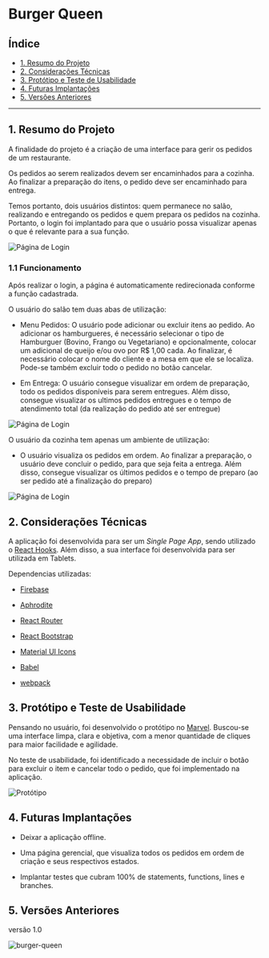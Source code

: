 # Burger Queen

## Índice

- [1. Resumo do Projeto](#1-resumo-do-projeto)
- [2. Considerações Técnicas](#2-considerações-técnicas)
- [3. Protótipo e Teste de Usabilidade](#3-protótipo-e-teste-de-usabilidade)
- [4. Futuras Implantações](#4-futuras-implantações)
- [5. Versões Anteriores](#5-versões-anteriores)

---

## 1. Resumo do Projeto

A finalidade do projeto é a criação de uma interface para gerir os pedidos de um restaurante.

Os pedidos ao serem realizados devem ser encaminhados para a cozinha. Ao finalizar a preparação do itens, o pedido deve ser encaminhado para entrega.

Temos portanto, dois usuários distintos: quem permanece no salão, realizando e entregando os pedidos e quem prepara os pedidos na cozinha. Portanto, o login foi implantado para que o usuário possa visualizar apenas o que é relevante para a sua função.

![Página de Login](imgs/login.png)

### 1.1 Funcionamento

Após realizar o login, a página é automaticamente redirecionada conforme a função cadastrada.

O usuário do salão tem duas abas de utilização:

- Menu Pedidos: O usuário pode adicionar ou excluir itens ao pedido. Ao adicionar os hamburgueres, é necessário selecionar o tipo de Hamburguer (Bovino, Frango ou Vegetariano) e opcionalmente, colocar um adicional de queijo e/ou ovo por R\$ 1,00 cada. Ao finalizar, é necessário colocar o nome do cliente e a mesa em que ele se localiza. Pode-se também excluir todo o pedido no botão cancelar.

- Em Entrega: O usuário consegue visualizar em ordem de preparação, todo os pedidos disponíveis para serem entregues. Além disso, consegue visualizar os ultimos pedidos entregues e o tempo de atendimento total (da realização do pedido até ser entregue)

![Página de Login](imgs/hall.png)

O usuário da cozinha tem apenas um ambiente de utilização:

- O usuário visualiza os pedidos em ordem. Ao finalizar a preparação, o usuário deve concluir o pedido, para que seja feita a entrega. Além disso, consegue visualizar os últimos pedidos e o tempo de preparo (ao ser pedido até a finalização do preparo)

![Página de Login](imgs/kitchen.png)

## 2. Considerações Técnicas

A aplicação foi desenvolvida para ser um _Single Page App_, sendo utilizado o [React Hooks](https://pt-br.reactjs.org/docs/hooks-intro.html). Além disso, a sua interface foi desenvolvida para ser utilizada em Tablets.

Dependencias utilizadas:

- [Firebase](https://firebase.google.com/?hl=pt-br)

- [Aphrodite](https://github.com/Khan/aphrodite)

- [React Router](https://reacttraining.com/react-router/)

- [React Bootstrap](https://react-bootstrap.github.io/)

- [Material UI Icons](https://material-ui.com/pt/components/material-icons/)

- [Babel](https://babeljs.io/)

- [webpack](https://webpack.js.org/)

## 3. Protótipo e Teste de Usabilidade

Pensando no usuário, foi desenvolvido o protótipo no [Marvel](https://marvelapp.com/dashboard/). Buscou-se uma interface limpa, clara e objetiva, com a menor quantidade de cliques para maior facilidade e agilidade.

No teste de usabilidade, foi identificado a necessidade de incluir o botão para excluir o item e cancelar todo o pedido, que foi implementado na aplicação.

![Protótipo](imgs/prototype.PNG)

## 4. Futuras Implantações

- Deixar a aplicação offline.

- Uma página gerencial, que visualiza todos os pedidos em ordem de criação e seus respectivos estados.

- Implantar testes que cubram 100% de statements, functions, lines e branches.

## 5. Versões Anteriores

versão 1.0

![burger-queen](imgs/Tablet_web.png)
